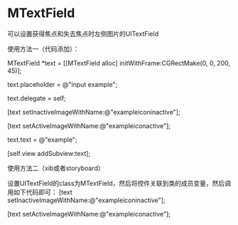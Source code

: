 MTextField
==========

可以设置获得焦点和失去焦点时左侧图片的UITextField

使用方法一（代码添加）：

MTextField *text = [[MTextField alloc] initWithFrame:CGRectMake(0, 0, 200, 45)];

text.placeholder = @"input example";

text.delegate = self;

[text setInactiveImageWithName:@"exampleiconinactive"];

[text setActiveImageWithName:@"exampleiconactive"];

text.text = @"example";

[self.view addSubview:text];

使用方法二（xib或者storyboard）

设置UITextField的class为MTextField，然后将控件关联到类的成员变量，然后调用如下代码即可：
[text setInactiveImageWithName:@"exampleiconinactive"];

[text setActiveImageWithName:@"exampleiconactive"];
